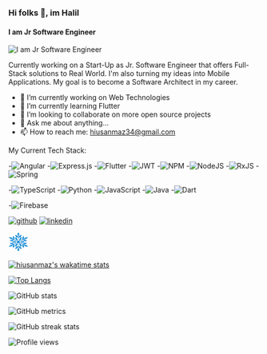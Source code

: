 ### Hi folks 👋, im **Halil**
#### **I am Jr Software Engineer**
![**I am Jr Software Engineer**](https://media.giphy.com/media/Jrl4FlTaymFFbNiwU5/giphy.gif)

Currently working on a Start-Up as Jr. Software Engineer that offers Full-Stack solutions to Real World. I'm also turning my ideas into Mobile Applications. My goal is to become a Software Architect in my career. 


- 🔭 I’m currently working on Web Technologies 
- 🌱 I’m currently learning Flutter 
- 👯 I’m looking to collaborate on more open source projects 
- 💬 Ask me about anything... 
- 📫 How to reach me: hiusanmaz34@gmail.com 

 My Current Tech Stack: 
 
 -![Angular](https://img.shields.io/badge/angular-%23DD0031.svg?style=for-the-badge&logo=angular&logoColor=white)
 -![Express.js](https://img.shields.io/badge/express.js-%23404d59.svg?style=for-the-badge&logo=express&logoColor=%2361DAFB)
 -![Flutter](https://img.shields.io/badge/Flutter-%2302569B.svg?style=for-the-badge&logo=Flutter&logoColor=white)
 -![JWT](https://img.shields.io/badge/JWT-black?style=for-the-badge&logo=JSON%20web%20tokens)
 -![NPM](https://img.shields.io/badge/NPM-%23000000.svg?style=for-the-badge&logo=npm&logoColor=white)
 -![NodeJS](https://img.shields.io/badge/node.js-6DA55F?style=for-the-badge&logo=node.js&logoColor=white)
 -![RxJS](https://img.shields.io/badge/rxjs-%23B7178C.svg?style=for-the-badge&logo=reactivex&logoColor=white)
 -![Spring](https://img.shields.io/badge/spring-%236DB33F.svg?style=for-the-badge&logo=spring&logoColor=white)

 -![TypeScript](https://img.shields.io/badge/typescript-%23007ACC.svg?style=for-the-badge&logo=typescript&logoColor=white)
 -![Python](https://img.shields.io/badge/python-3670A0?style=for-the-badge&logo=python&logoColor=ffdd54)
 -![JavaScript](https://img.shields.io/badge/javascript-%23323330.svg?style=for-the-badge&logo=javascript&logoColor=%23F7DF1E)
 -![Java](https://img.shields.io/badge/java-%23ED8B00.svg?style=for-the-badge&logo=java&logoColor=white)
 -![Dart](https://img.shields.io/badge/dart-%230175C2.svg?style=for-the-badge&logo=dart&logoColor=white)

 -![Firebase](https://img.shields.io/badge/firebase-%23039BE5.svg?style=for-the-badge&logo=firebase)


[<img src='https://cdn.jsdelivr.net/npm/simple-icons@3.0.1/icons/github.svg' alt='github' height='40'>](https://github.com/hiusanmaz)  [<img src='https://cdn.jsdelivr.net/npm/simple-icons@3.0.1/icons/linkedin.svg' alt='linkedin' height='40'>](https://www.linkedin.com/in/halil-usanmaz/)  

<a href='https://archiveprogram.github.com/'><img src='https://raw.githubusercontent.com/acervenky/animated-github-badges/master/assets/acbadge.gif' width='40' height='40'></a> 

[![hiusanmaz's wakatime stats](https://github-readme-stats.vercel.app/api/wakatime?username=hiusanmaz)](https://github.com/hiusanmaz/github-readme-stats)


[![Top Langs](https://github-readme-stats.vercel.app/api/top-langs/?username=hiusanmaz&layout=compact)](https://github.com/anuraghazra/github-readme-stats)

![GitHub stats](https://github-readme-stats.vercel.app/api?username=hiusanmaz&show_icons=true&count_private=true)  

![GitHub metrics](https://metrics.lecoq.io/hiusanmaz)  

![GitHub streak stats](https://github-readme-streak-stats.herokuapp.com/?user=hiusanmaz)  

![Profile views](https://gpvc.arturio.dev/hiusanmaz)  
